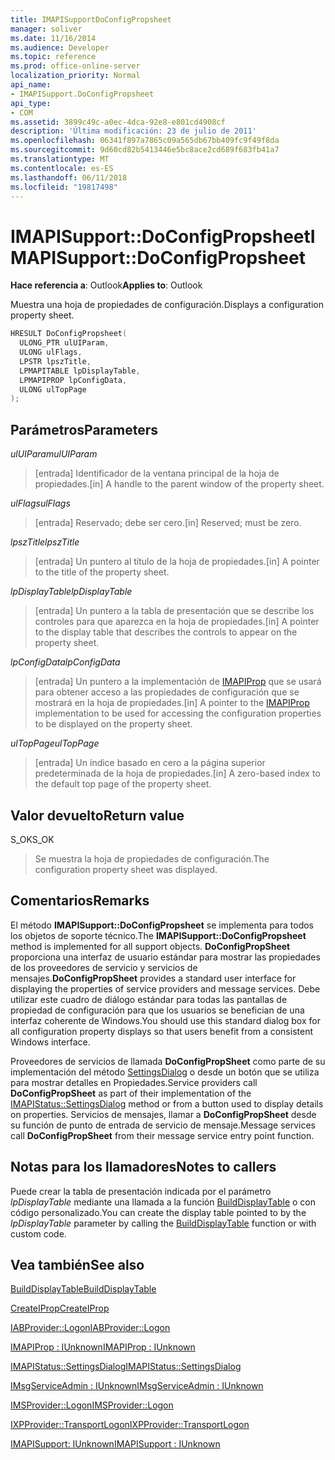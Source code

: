 ```yaml
---
title: IMAPISupportDoConfigPropsheet
manager: soliver
ms.date: 11/16/2014
ms.audience: Developer
ms.topic: reference
ms.prod: office-online-server
localization_priority: Normal
api_name:
- IMAPISupport.DoConfigPropsheet
api_type:
- COM
ms.assetid: 3899c49c-a0ec-4dca-92e8-e801cd4908cf
description: 'Última modificación: 23 de julio de 2011'
ms.openlocfilehash: 06341f897a7865c09a565db67bb409fc9f49f8da
ms.sourcegitcommit: 9d60cd82b5413446e5bc8ace2cd689f683fb41a7
ms.translationtype: MT
ms.contentlocale: es-ES
ms.lasthandoff: 06/11/2018
ms.locfileid: "19817498"
---
```

# <a name="imapisupportdoconfigpropsheet"></a><span data-ttu-id="35b74-103">IMAPISupport::DoConfigPropsheet</span><span class="sxs-lookup"><span data-stu-id="35b74-103">IMAPISupport::DoConfigPropsheet</span></span>

  
  
<span data-ttu-id="35b74-104">**Hace referencia a**: Outlook</span><span class="sxs-lookup"><span data-stu-id="35b74-104">**Applies to**: Outlook</span></span> 
  
<span data-ttu-id="35b74-105">Muestra una hoja de propiedades de configuración.</span><span class="sxs-lookup"><span data-stu-id="35b74-105">Displays a configuration property sheet.</span></span>
  
```cpp
HRESULT DoConfigPropsheet(
  ULONG_PTR ulUIParam,
  ULONG ulFlags,
  LPSTR lpszTitle,
  LPMAPITABLE lpDisplayTable,
  LPMAPIPROP lpConfigData,
  ULONG ulTopPage
);
```

## <a name="parameters"></a><span data-ttu-id="35b74-106">Parámetros</span><span class="sxs-lookup"><span data-stu-id="35b74-106">Parameters</span></span>

 <span data-ttu-id="35b74-107">_ulUIParam_</span><span class="sxs-lookup"><span data-stu-id="35b74-107">_ulUIParam_</span></span>
  
> <span data-ttu-id="35b74-108">[entrada] Identificador de la ventana principal de la hoja de propiedades.</span><span class="sxs-lookup"><span data-stu-id="35b74-108">[in] A handle to the parent window of the property sheet.</span></span>
    
 <span data-ttu-id="35b74-109">_ulFlags_</span><span class="sxs-lookup"><span data-stu-id="35b74-109">_ulFlags_</span></span>
  
> <span data-ttu-id="35b74-110">[entrada] Reservado; debe ser cero.</span><span class="sxs-lookup"><span data-stu-id="35b74-110">[in] Reserved; must be zero.</span></span>
    
 <span data-ttu-id="35b74-111">_lpszTitle_</span><span class="sxs-lookup"><span data-stu-id="35b74-111">_lpszTitle_</span></span>
  
> <span data-ttu-id="35b74-112">[entrada] Un puntero al título de la hoja de propiedades.</span><span class="sxs-lookup"><span data-stu-id="35b74-112">[in] A pointer to the title of the property sheet.</span></span>
    
 <span data-ttu-id="35b74-113">_lpDisplayTable_</span><span class="sxs-lookup"><span data-stu-id="35b74-113">_lpDisplayTable_</span></span>
  
> <span data-ttu-id="35b74-114">[entrada] Un puntero a la tabla de presentación que se describe los controles para que aparezca en la hoja de propiedades.</span><span class="sxs-lookup"><span data-stu-id="35b74-114">[in] A pointer to the display table that describes the controls to appear on the property sheet.</span></span>
    
 <span data-ttu-id="35b74-115">_lpConfigData_</span><span class="sxs-lookup"><span data-stu-id="35b74-115">_lpConfigData_</span></span>
  
> <span data-ttu-id="35b74-116">[entrada] Un puntero a la implementación de [IMAPIProp](imapipropiunknown.md) que se usará para obtener acceso a las propiedades de configuración que se mostrará en la hoja de propiedades.</span><span class="sxs-lookup"><span data-stu-id="35b74-116">[in] A pointer to the [IMAPIProp](imapipropiunknown.md) implementation to be used for accessing the configuration properties to be displayed on the property sheet.</span></span> 
    
 <span data-ttu-id="35b74-117">_ulTopPage_</span><span class="sxs-lookup"><span data-stu-id="35b74-117">_ulTopPage_</span></span>
  
> <span data-ttu-id="35b74-118">[entrada] Un índice basado en cero a la página superior predeterminada de la hoja de propiedades.</span><span class="sxs-lookup"><span data-stu-id="35b74-118">[in] A zero-based index to the default top page of the property sheet.</span></span>
    
## <a name="return-value"></a><span data-ttu-id="35b74-119">Valor devuelto</span><span class="sxs-lookup"><span data-stu-id="35b74-119">Return value</span></span>

<span data-ttu-id="35b74-120">S_OK</span><span class="sxs-lookup"><span data-stu-id="35b74-120">S_OK</span></span> 
  
> <span data-ttu-id="35b74-121">Se muestra la hoja de propiedades de configuración.</span><span class="sxs-lookup"><span data-stu-id="35b74-121">The configuration property sheet was displayed.</span></span>
    
## <a name="remarks"></a><span data-ttu-id="35b74-122">Comentarios</span><span class="sxs-lookup"><span data-stu-id="35b74-122">Remarks</span></span>

<span data-ttu-id="35b74-123">El método **IMAPISupport::DoConfigPropsheet** se implementa para todos los objetos de soporte técnico.</span><span class="sxs-lookup"><span data-stu-id="35b74-123">The **IMAPISupport::DoConfigPropsheet** method is implemented for all support objects.</span></span> <span data-ttu-id="35b74-124">**DoConfigPropSheet** proporciona una interfaz de usuario estándar para mostrar las propiedades de los proveedores de servicio y servicios de mensajes.</span><span class="sxs-lookup"><span data-stu-id="35b74-124">**DoConfigPropSheet** provides a standard user interface for displaying the properties of service providers and message services.</span></span> <span data-ttu-id="35b74-125">Debe utilizar este cuadro de diálogo estándar para todas las pantallas de propiedad de configuración para que los usuarios se benefician de una interfaz coherente de Windows.</span><span class="sxs-lookup"><span data-stu-id="35b74-125">You should use this standard dialog box for all configuration property displays so that users benefit from a consistent Windows interface.</span></span> 
  
<span data-ttu-id="35b74-126">Proveedores de servicios de llamada **DoConfigPropSheet** como parte de su implementación del método [SettingsDialog](imapistatus-settingsdialog.md) o desde un botón que se utiliza para mostrar detalles en Propiedades.</span><span class="sxs-lookup"><span data-stu-id="35b74-126">Service providers call **DoConfigPropSheet** as part of their implementation of the [IMAPIStatus::SettingsDialog](imapistatus-settingsdialog.md) method or from a button used to display details on properties.</span></span> <span data-ttu-id="35b74-127">Servicios de mensajes, llamar a **DoConfigPropSheet** desde su función de punto de entrada de servicio de mensaje.</span><span class="sxs-lookup"><span data-stu-id="35b74-127">Message services call **DoConfigPropSheet** from their message service entry point function.</span></span> 
  
## <a name="notes-to-callers"></a><span data-ttu-id="35b74-128">Notas para los llamadores</span><span class="sxs-lookup"><span data-stu-id="35b74-128">Notes to callers</span></span>

<span data-ttu-id="35b74-129">Puede crear la tabla de presentación indicada por el parámetro _lpDisplayTable_ mediante una llamada a la función [BuildDisplayTable](builddisplaytable.md) o con código personalizado.</span><span class="sxs-lookup"><span data-stu-id="35b74-129">You can create the display table pointed to by the  _lpDisplayTable_ parameter by calling the [BuildDisplayTable](builddisplaytable.md) function or with custom code.</span></span> 
  
## <a name="see-also"></a><span data-ttu-id="35b74-130">Vea también</span><span class="sxs-lookup"><span data-stu-id="35b74-130">See also</span></span>



[<span data-ttu-id="35b74-131">BuildDisplayTable</span><span class="sxs-lookup"><span data-stu-id="35b74-131">BuildDisplayTable</span></span>](builddisplaytable.md)
  
[<span data-ttu-id="35b74-132">CreateIProp</span><span class="sxs-lookup"><span data-stu-id="35b74-132">CreateIProp</span></span>](createiprop.md)
  
[<span data-ttu-id="35b74-133">IABProvider::Logon</span><span class="sxs-lookup"><span data-stu-id="35b74-133">IABProvider::Logon</span></span>](iabprovider-logon.md)
  
[<span data-ttu-id="35b74-134">IMAPIProp : IUnknown</span><span class="sxs-lookup"><span data-stu-id="35b74-134">IMAPIProp : IUnknown</span></span>](imapipropiunknown.md)
  
[<span data-ttu-id="35b74-135">IMAPIStatus::SettingsDialog</span><span class="sxs-lookup"><span data-stu-id="35b74-135">IMAPIStatus::SettingsDialog</span></span>](imapistatus-settingsdialog.md)
  
[<span data-ttu-id="35b74-136">IMsgServiceAdmin : IUnknown</span><span class="sxs-lookup"><span data-stu-id="35b74-136">IMsgServiceAdmin : IUnknown</span></span>](imsgserviceadminiunknown.md)
  
[<span data-ttu-id="35b74-137">IMSProvider::Logon</span><span class="sxs-lookup"><span data-stu-id="35b74-137">IMSProvider::Logon</span></span>](imsprovider-logon.md)
  
[<span data-ttu-id="35b74-138">IXPProvider::TransportLogon</span><span class="sxs-lookup"><span data-stu-id="35b74-138">IXPProvider::TransportLogon</span></span>](ixpprovider-transportlogon.md)
  
[<span data-ttu-id="35b74-139">IMAPISupport: IUnknown</span><span class="sxs-lookup"><span data-stu-id="35b74-139">IMAPISupport : IUnknown</span></span>](imapisupportiunknown.md)


